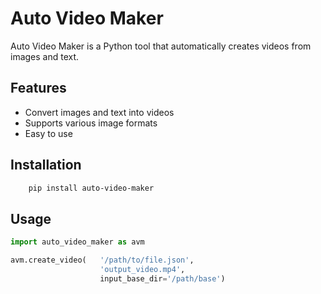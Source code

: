 # Auto Video Maker

Auto Video Maker is a Python tool that automatically creates videos from images and text.

## Features

- Convert images and text into videos
- Supports various image formats
- Easy to use

## Installation


```bash
    pip install auto-video-maker
```

## Usage

```python
import auto_video_maker as avm

avm.create_video(   '/path/to/file.json',
                    'output_video.mp4',
                    input_base_dir='/path/base')
```

